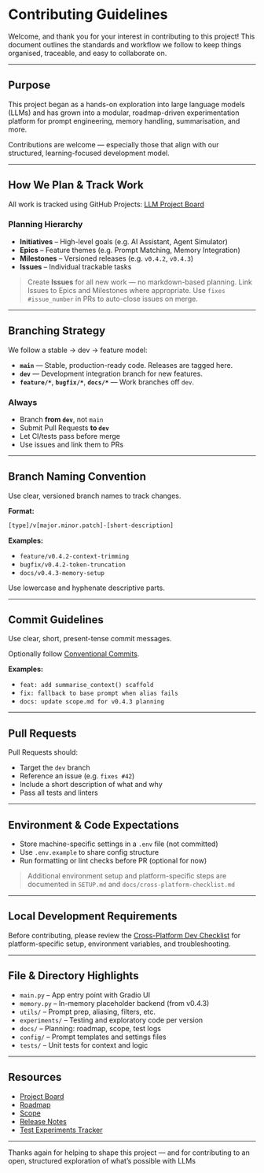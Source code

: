# Contributing Guidelines

Welcome, and thank you for your interest in contributing to this project! This document outlines the standards and workflow we follow to keep things organised, traceable, and easy to collaborate on.

---

## Purpose

This project began as a hands-on exploration into large language models (LLMs) and has grown into a modular, roadmap-driven experimentation platform for prompt engineering, memory handling, summarisation, and more.

Contributions are welcome — especially those that align with our structured, learning-focused development model.

---

## How We Plan & Track Work

All work is tracked using GitHub Projects:
[LLM Project Board](https://github.com/users/Deim0s13/projects/4/views/1)

### Planning Hierarchy

- **Initiatives** – High-level goals (e.g. AI Assistant, Agent Simulator)
- **Epics** – Feature themes (e.g. Prompt Matching, Memory Integration)
- **Milestones** – Versioned releases (e.g. `v0.4.2`, `v0.4.3`)
- **Issues** – Individual trackable tasks

> Create **Issues** for all new work — no markdown-based planning.
> Link Issues to Epics and Milestones where appropriate.
> Use `fixes #issue_number` in PRs to auto-close issues on merge.

---

## Branching Strategy

We follow a stable → dev → feature model:

- **`main`** — Stable, production-ready code. Releases are tagged here.
- **`dev`** — Development integration branch for new features.
- **`feature/*`**, **`bugfix/*`**, **`docs/*`** — Work branches off `dev`.

### Always

- Branch **from `dev`**, not `main`
- Submit Pull Requests **to `dev`**
- Let CI/tests pass before merge
- Use issues and link them to PRs

---

## Branch Naming Convention

Use clear, versioned branch names to track changes.

**Format:**

```bash
[type]/v[major.minor.patch]-[short-description]
```

**Examples:**

- `feature/v0.4.2-context-trimming`
- `bugfix/v0.4.2-token-truncation`
- `docs/v0.4.3-memory-setup`

Use lowercase and hyphenate descriptive parts.

---

## Commit Guidelines

Use clear, short, present-tense commit messages.

Optionally follow [Conventional Commits](https://www.conventionalcommits.org/).

**Examples:**

- `feat: add summarise_context() scaffold`
- `fix: fallback to base prompt when alias fails`
- `docs: update scope.md for v0.4.3 planning`

---

## Pull Requests

Pull Requests should:

- Target the `dev` branch
- Reference an issue (e.g. `fixes #42`)
- Include a short description of what and why
- Pass all tests and linters

---

## Environment & Code Expectations

- Store machine-specific settings in a `.env` file (not committed)
- Use `.env.example` to share config structure
- Run formatting or lint checks before PR (optional for now)

> Additional environment setup and platform-specific steps are documented in `SETUP.md` and `docs/cross-platform-checklist.md`

---

## Local Development Requirements

Before contributing, please review the [Cross-Platform Dev Checklist](./docs/dev_checklist.md) for platform-specific setup, environment variables, and troubleshooting.

---

## File & Directory Highlights

- `main.py` – App entry point with Gradio UI
- `memory.py` – In-memory placeholder backend (from v0.4.3)
- `utils/` – Prompt prep, aliasing, filters, etc.
- `experiments/` – Testing and exploratory code per version
- `docs/` – Planning: roadmap, scope, test logs
- `config/` – Prompt templates and settings files
- `tests/` – Unit tests for context and logic

---

## Resources

- [Project Board](https://github.com/users/Deim0s13/projects/4/views/1)
- [Roadmap](./docs/roadmap.md)
- [Scope](./docs/scope.md)
- [Release Notes](./docs/release_notes.md)
- [Test Experiments Tracker](./docs/experiments_tracker.md)

---

Thanks again for helping to shape this project — and for contributing to an open, structured exploration of what’s possible with LLMs
